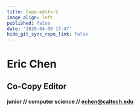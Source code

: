 ```yaml
---
title: Copy-editor2
image_align: left
published: false
date: '2020-04-08 17:47'
hide_git_sync_repo_link: false
---
```


# Eric Chen
## Co-Copy Editor
#### junior // computer science // [echen@caltech.edu](mailto:echen@caltech.edu)